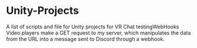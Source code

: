 # Unity-Projects
A list of scripts and file for Unity projects for VR Chat
testingWebHooks
Video players make a GET request to my server, which manipulates the data from the URL into a message sent to Discord through a webhook.
